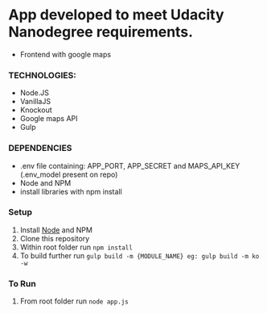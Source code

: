 # App developed to meet Udacity Nanodegree requirements.

- Frontend with google maps

### TECHNOLOGIES:
- Node.JS
- VanillaJS
- Knockout
- Google maps API
- Gulp

### DEPENDENCIES
* .env file containing: APP_PORT, APP_SECRET and MAPS_API_KEY (.env_model present on repo)
* Node and NPM
* install libraries with npm install

### Setup
1. Install [Node](http://nodejs.org/) and NPM 
2. Clone this repository
3. Within root folder run `npm install`
4. To build further run `gulp build -m {MODULE_NAME} eg: gulp build -m ko -w`

### To Run
1. From root folder run `node app.js`